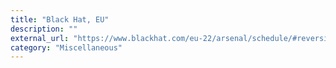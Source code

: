 ```yaml
---
title: "Black Hat, EU"
description: ""
external_url: "https://www.blackhat.com/eu-22/arsenal/schedule/#reversing-mcu-with-firmware-emulation-29553"
category: "Miscellaneous"
---
```

